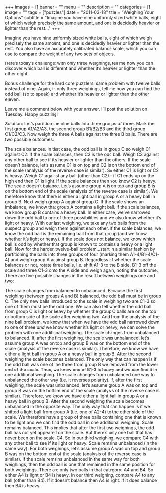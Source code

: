 +++
images = []
banner = ""
menu = ""
description = ""
categories = []
image = ""
tags = ["puzzles"]
date = "2011-03-18"
title = "Weighing Your Options"
subtitle = "Imagine you have nine uniformly sized white balls, eight of which weigh precisely the same amount, and one is decidedly heavier or lighter than the rest..."
+++

Imagine you have nine uniformly sized white balls, eight of which weigh precisely the same amount, and one is decidedly heavier or lighter than the rest. You also have an accurately calibrated balance scale, which you can use to compare the weight of any two sets of objects.

Here’s today’s challenge: with only three weighings, tell me how you can discover which ball is different and whether it’s heavier or lighter than the other eight.

Bonus challenge for the hard core puzzlers: same problem with twelve balls instead of nine. Again, in only three weighings, tell me how you can find the odd ball (so to speak) and whether it’s heavier or lighter than the other eleven.

Leave me a comment below with your answer. I’ll post the solution on Tuesday. Happy puzzling!

Solution: Let’s partition the nine balls into three groups of three. Mark the first group A1/A2/A3, the second group B1/B2/B3 and the third group C1/C2/C3. Now weigh the three A balls against the three B balls. There are two possible outcomes:

The scale balances. In that case, the odd ball is in group C so weigh C1 against C2.
If the scale balances, then C3 is the odd ball. Weigh C3 against any other ball to see if it’s heavier or lighter than the others.
If the scale doesn’t balance, let’s assume C1 is on top and C2 is on the bottom end of the scale (analysis of the reverse case is similar). So either C1 is light or C2 is heavy. Weigh C1 against any ball (other than C2) – if C1 ends up on the high end then C1 is light. If the scale balances then you know C2 is heavy.
The scale doesn’t balance. Let’s assume group A is on top and group B is on the bottom end of the scale (analysis of the reverse case is similar). We therefore know that there is either a light ball in group A or a heavy ball in group B. Next weigh group A against group C. If the scale shows an imbalance, we know that group A contains a light ball. If the scale balances, we know group B contains a heavy ball.
In either case, we’ve narrowed down the odd ball to one of three possibilities and we also know whether it’s light or heavy. With our last weighing, we take any two balls from the suspect group and weigh them against each other. If the scale balances, we know the odd ball is the remaining ball from that group (and we know whether it’s light or heavy). If the scale does not balance, we know which ball is odd by whether that group is known to contains a heavy or a light ball.
Now for the harder, twelve-ball problem…start in a similar fashion by partitioning the balls into three groups of four (marking them A1-4/B1-4/C1-4) and weigh group A against group B. Regardless of whether the scale balances or not, rotate three balls, i.e. shift A1-3 to the B side, B1-3 off the scale and three C1-3 onto the A side and weigh again, noting the outcome. There are five possible changes in the result between weighings one and two:

The scale changes from balanced to unbalanced. Because the first weighing (between groups A and B) balanced, the odd ball must be in group C. The only new balls introduced to the scale in weighing two are C1-3 so one of them must be the odd one. We can also tell whether the odd ball from group C is light or heavy by whether the group C balls are on the top or bottom side of the scale after weighing two. And from the analysis of the nine ball problem, we know that when we have the odd ball narrowed down to one of three *and* we know whether it’s light or heavy, we can solve the problem with one additional weighing.
The scale changes from unbalanced to balanced. If, after the first weighing, the scale was unbalanced, let’s assume group A was on top and group B was on the bottom end of the scale (analysis of the reverse case is similar). Therefore, we know we have either a light ball in group A or a heavy ball in group B. After the second weighing the scale becomes balanced. The only way that can happen is if the odd ball was one of the three from group B we removed from the lower end of the scale. Thus, we know one of B1-3 is heavy and we can find it in one additional weighing.
The scale changes from unbalanced one way to unbalanced the other way (i.e. it reverses polarity). If, after the first weighing, the scale was unbalanced, let’s assume group A was on top and group B was on the bottom end of the scale (analysis of the reverse case is similar). Therefore, we know we have either a light ball in group A or a heavy ball in group B. After the second weighing the scale becomes unbalanced in the opposite way. The only way that can happen is if we shifted a light ball from group A (i.e. one of A2-4) to the other side of the scale. We therefore have a group of three balls containing one that is known to be light and we can find the odd ball in one additional weighing.
Scale remains balanced. This implies that after the first two weighings, the odd ball has not yet appeared on the scale. But there’s only one ball that has never been on the scale: C4. So in our third weighing, we compare C4 with any other ball to see if it’s light or heavy.
Scale remains unbalanced (in the same way). For both weighings, let’s assume group A was on top and group B was on the bottom end of the scale (analysis of the reverse case is similar). If the scale remains unbalanced in the same way for both weighings, then the odd ball is one that remained in the same position for both weighings. There are only two balls in that category: A4 and B4. So either A4 is light or B4 is heavy. In our third weighing, compare A4 to any ball (other than B4). If it doesn’t balance then A4 is light. If it does balance then B4 is heavy.
